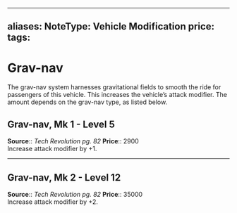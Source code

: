 


---
aliases: 
NoteType: Vehicle Modification
price:  
tags: 
---

# Grav-nav

The grav-nav system harnesses gravitational fields to smooth the ride for passengers of this vehicle. This increases the vehicle’s attack modifier. The amount depends on the grav-nav type, as listed below.  

## Grav-nav, Mk 1 - Level 5

**Source**:: _Tech Revolution pg. 82_
**Price**:: 2900  
Increase attack modifier by +1.

---

## Grav-nav, Mk 2 - Level 12

**Source**:: _Tech Revolution pg. 82_
**Price**:: 35000  
Increase attack modifier by +2.
